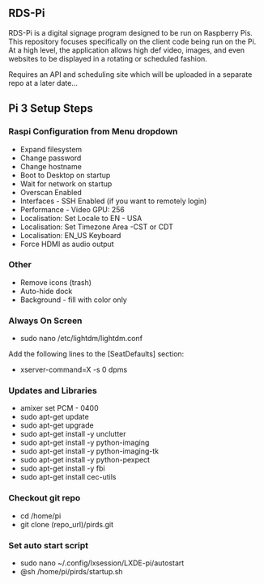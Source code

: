 ## RDS-Pi

RDS-Pi is a digital signage program designed to be run on Raspberry Pis. This repository focuses specifically on the client code being run on the Pi. At a high level, the application allows high def video, images, and even websites to be displayed in a rotating or scheduled fashion.

Requires an API and scheduling site which will be uploaded in a separate repo at a later date...

## Pi 3 Setup Steps
### Raspi Configuration from Menu dropdown
- Expand filesystem
- Change password
- Change hostname
- Boot to Desktop on startup
- Wait for network on startup
- Overscan Enabled
- Interfaces - SSH Enabled (if you want to remotely login)
- Performance - Video GPU: 256
- Localisation: Set Locale to EN - USA
- Localisation: Set Timezone Area -CST or CDT
- Localisation: EN_US Keyboard
- Force HDMI as audio output

### Other
- Remove icons (trash)
- Auto-hide dock
- Background - fill with color only

### Always On Screen
- sudo nano /etc/lightdm/lightdm.conf

Add the following lines to the [SeatDefaults] section:

- xserver-command=X -s 0 dpms

### Updates and Libraries
- amixer set PCM - 0400
- sudo apt-get update
- sudo apt-get upgrade
- sudo apt-get install -y unclutter
- sudo apt-get install -y python-imaging
- sudo apt-get install -y python-imaging-tk
- sudo apt-get install -y python-pexpect
- sudo apt-get install -y fbi
- sudo apt-get install cec-utils

### Checkout git repo
- cd /home/pi
- git clone (repo_url)/pirds.git

### Set auto start script
- sudo nano ~/.config/lxsession/LXDE-pi/autostart
- @sh /home/pi/pirds/startup.sh


